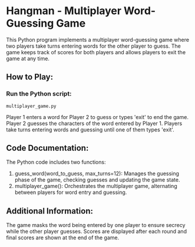 # Hangman - Multiplayer Word-Guessing Game
  This Python program implements a multiplayer word-guessing game where two players take turns entering words for the other player to guess. The game keeps track of scores for both players and allows players to exit the game at any time.

## How to Play:
### Run the Python script: 
    multiplayer_game.py
  
  Player 1 enters a word for Player 2 to guess or types 'exit' to end the game.
  Player 2 guesses the characters of the word entered by Player 1.
  Players take turns entering words and guessing until one of them types 'exit'.

## Code Documentation:
  The Python code includes two functions:

  1. guess_word(word_to_guess, max_turns=12): Manages the guessing phase of the game, checking guesses and updating the game state.
  2. multiplayer_game(): Orchestrates the multiplayer game, alternating between players for word entry and guessing.

## Additional Information:
  The game masks the word being entered by one player to ensure secrecy while the other player guesses.
  Scores are displayed after each round and final scores are shown at the end of the game.
